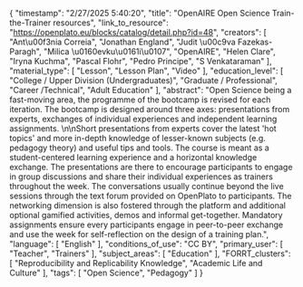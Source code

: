 {
    "timestamp": "2/27/2025 5:40:20",
    "title": "OpenAIRE Open Science Train-the-Trainer resources",
    "link_to_resource": "https://openplato.eu/blocks/catalog/detail.php?id=48",
    "creators": [
        "Ant\u00f3nia Correia",
        "Jonathan England",
        "Judit \u00c9va Fazekas-Paragh",
        "Milica \u0160evku\u0161i\u0107",
        "OpenAIRE",
        "Helen Clare",
        "Iryna Kuchma",
        "Pascal Flohr",
        "Pedro Principe",
        "S Venkataraman"
    ],
    "material_type": [
        "Lesson",
        "Lesson Plan",
        "Video"
    ],
    "education_level": [
        "College / Upper Division (Undergraduates)",
        "Graduate / Professional",
        "Career /Technical",
        "Adult Education"
    ],
    "abstract": "Open Science being a fast-moving area, the programme of the bootcamp is revised for each iteration. The bootcamp is designed around three axes: presentations from experts, exchanges of individual experiences and independent learning assignments. \n\nShort presentations from experts cover the latest 'hot topics' and more in-depth knowledge of lesser-known subjects (e.g. pedagogy theory) and useful tips and tools. The course is meant as a student-centered learning experience and a horizontal knowledge exchange. The presentations are there to encourage participants to engage in group discussions and share their individual experiences as trainers throughout the week. The conversations usually continue beyond the live sessions through the text forum provided on OpenPlato to participants. The networking dimension is also fostered through the platform and additional optional gamified activities, demos and informal get-together. Mandatory assignments ensure every participants engage in peer-to-peer exchange and use the week for self-reflection on the design of a training plan.",
    "language": [
        "English"
    ],
    "conditions_of_use": "CC BY",
    "primary_user": [
        "Teacher",
        "Trainers"
    ],
    "subject_areas": [
        "Education"
    ],
    "FORRT_clusters": [
        "Reproducibility and Replicability Knowledge",
        "Academic Life and Culture"
    ],
    "tags": [
        "Open Science",
        "Pedagogy"
    ]
}